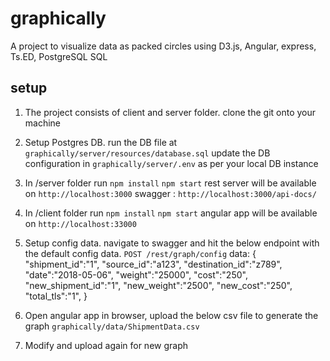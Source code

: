 # graphically
A project to visualize data as packed circles using D3.js, Angular, express, Ts.ED, PostgreSQL SQL

## setup

 1. The project consists of client and server folder. clone the git onto
    your machine
    
2. Setup Postgres DB. run the DB file at 
`graphically/server/resources/database.sql`
update the DB configuration in 
`graphically/server/.env` as per your local DB instance

3. In /server folder run
 `npm install`
 `npm start`
   rest server will be available on `http://localhost:3000`
   swagger : `http://localhost:3000/api-docs/`
   
4. In /client folder run 
`npm install`
`npm start`
angular app will be available on `http://localhost:33000`

5. Setup config data. navigate to swagger and hit the below endpoint with the default config data.
`POST /rest/graph/config`
data:
{
	"shipment_id":"1",
	 "source_id":"a123",
	 "destination_id":"z789",
	 "date":"2018-05-06",
	 "weight":"25000",
	 "cost":"250",
	 "new_shipment_id":"1",
	 "new_weight":"2500",
	 "new_cost":"250",
	 "total_tls":"1",
 }
 
 6. Open angular app in browser, upload the below csv file to generate the graph 
`graphically/data/ShipmentData.csv`

7. Modify and upload again for new graph
